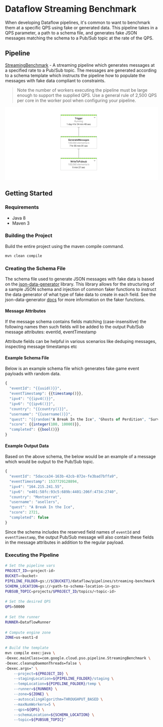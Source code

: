 # Dataflow Streaming Benchmark

When developing Dataflow pipelines, it's common to want to benchmark them at a specific QPS using
fake or generated data. This pipeline takes in a QPS parameter, a path to a schema file, and
generates fake JSON messages matching the schema to a Pub/Sub topic at the rate of the QPS.

## Pipeline

[StreamingBenchmark](src/main/java/com/google/cloud/pso/pipeline/StreamingBenchmark.java) -
A streaming pipeline which generates messages at a specified rate to a Pub/Sub topic. The messages
are generated according to a schema template which instructs the pipeline how to populate the
messages with fake data compliant to constraints.

> Note the number of workers executing the pipeline must be large enough to support the supplied
> QPS. Use a general rule of 2,500 QPS per core in the worker pool when configuring your pipeline.


![Pipeline DAG](img/pipeline-dag.png "Pipeline DAG")

## Getting Started

### Requirements

* Java 8
* Maven 3

### Building the Project

Build the entire project using the maven compile command.
```sh
mvn clean compile
```

### Creating the Schema File
The schema file used to generate JSON messages with fake data is based on the
[json-data-generator](https://github.com/vincentrussell/json-data-generator) library. This library
allows for the structuring of a sample JSON schema and injection of common faker functions to
instruct the data generator of what type of fake data to create in each field. See the
json-data-generator [docs](https://github.com/vincentrussell/json-data-generator) for more
information on the faker functions.

#### Message Attributes
If the message schema contains fields matching (case-insensitive) the following names then such fields
will be added to the output Pub/Sub message attributes:
eventId, eventTimestamp

Attribute fields can be helpful in various scenarios like deduping messages, inspecting message timestamps etc
 
#### Example Schema File
Below is an example schema file which generates fake game event payloads with random data.
```javascript
{
  "eventId": "{{uuid()}}",
  "eventTimestamp": {{timestamp()}},
  "ipv4": "{{ipv4()}}",
  "ipv6": "{{ipv6()}}",
  "country": "{{country()}}",
  "username": "{{username()}}",
  "quest": "{{random("A Break In the Ice", "Ghosts of Perdition", "Survive the Low Road")}}",
  "score": {{integer(100, 10000)}},
  "completed": {{bool()}}
}
```

#### Example Output Data
Based on the above schema, the below would be an example of a message which would be output to the
Pub/Sub topic.
```javascript
{
  "eventId": "5dacca34-163b-42cb-872e-fe3bad7bffa9",
  "eventTimestamp": 1537729128894,
  "ipv4": "164.215.241.55",
  "ipv6": "e401:58fc:93c5:689b:4401:206f:4734:2740",
  "country": "Montserrat",
  "username": "asellers",
  "quest": "A Break In the Ice",
  "score": 2721,
  "completed": false
}
```
Since the schema includes the reserved field names of `eventId` and `eventTimestamp`, the output Pub/Sub 
message will also contain these fields in the message attributes in addition to the regular payload.

### Executing the Pipeline
```bash
# Set the pipeline vars
PROJECT_ID=<project-id>
BUCKET=<bucket>
PIPELINE_FOLDER=gs://${BUCKET}/dataflow/pipelines/streaming-benchmark
SCHEMA_LOCATION=gs://<path-to-schema-location-in-gcs>
PUBSUB_TOPIC=projects/$PROJECT_ID/topics/<topic-id>

# Set the desired QPS
QPS=50000

# Set the runner
RUNNER=DataflowRunner

# Compute engine zone
ZONE=us-east1-d

# Build the template
mvn compile exec:java \
-Dexec.mainClass=com.google.cloud.pso.pipeline.StreamingBenchmark \
-Dexec.cleanupDaemonThreads=false \
-Dexec.args=" \
    --project=${PROJECT_ID} \
    --stagingLocation=${PIPELINE_FOLDER}/staging \
    --tempLocation=${PIPELINE_FOLDER}/temp \
    --runner=${RUNNER} \
    --zone=${ZONE} \
    --autoscalingAlgorithm=THROUGHPUT_BASED \
    --maxNumWorkers=5 \
    --qps=${QPS} \
    --schemaLocation=${SCHEMA_LOCATION} \
    --topic=${PUBSUB_TOPIC}"
```
